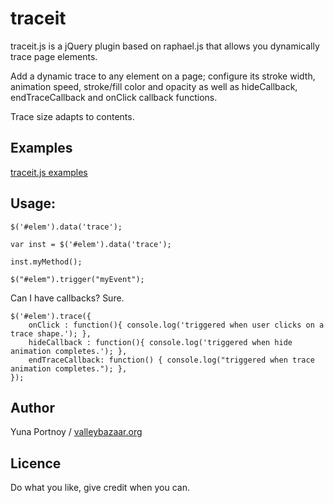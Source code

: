 traceit
=======


traceit.js is a jQuery plugin based on raphael.js that allows you dynamically trace page elements.

Add a dynamic trace to any element on a page; configure its stroke width, animation speed, stroke/fill color and opacity as well as hideCallback, 
endTraceCallback and onClick callback functions.

Trace size adapts to contents. 

Examples
--------

[traceit.js examples](http://valleybazaar.org/index.html#tracebox)

Usage:
------

```
$('#elem').data('trace');

var inst = $('#elem').data('trace');

inst.myMethod();

$("#elem").trigger("myEvent");
```	

Can I have callbacks? Sure. 

```
$('#elem').trace({  
	onClick : function(){ console.log('triggered when user clicks on a trace shape.'); }, 
	hideCallback : function(){ console.log('triggered when hide animation completes.'); },
	endTraceCallback: function() { console.log("triggered when trace animation completes."); },
});

```

Author
------
Yuna Portnoy / [valleybazaar.org](http://valleybazaar.org/)

Licence
-------

Do what you like, give credit when you can.
